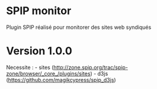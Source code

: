 SPIP monitor
=======

Plugin SPIP réalisé pour monitorer des sites web syndiqués

# Version 1.0.0

Necessite :
	- sites (http://zone.spip.org/trac/spip-zone/browser/_core_/plugins/sites)
	- d3js (https://github.com/magikcypress/spip_d3js)


